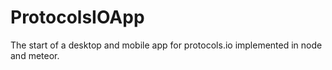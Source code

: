 # ProtocolsIOApp
The start of a desktop and mobile app for protocols.io implemented in node and meteor.
